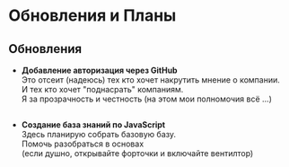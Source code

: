 # Обновления и Планы

## Обновления

- **Добавление авторизация через GitHub**  
  Это отсеит (надеюсь) тех кто хочет накрутить мнение о компании.  
  И тех кто хочет "поднасрать" компаниям.  
  Я за прозрачность и честность (на этом мои полномочия всё ...)

##

- **Создание база знаний по JavaScript**  
  Здесь планирую собрать базовую базу.  
  Помочь разобраться в основах  
  (если душно, открывайте форточки и включайте вентилтор)
